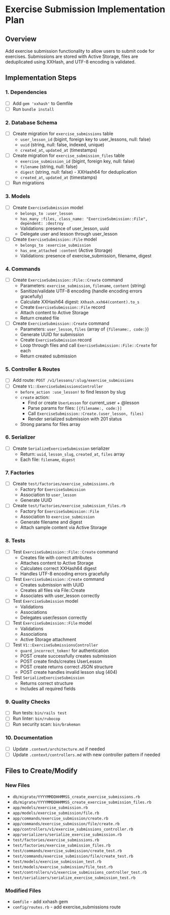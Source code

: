 # Exercise Submission Implementation Plan

## Overview
Add exercise submission functionality to allow users to submit code for exercises. Submissions are stored with Active Storage, files are deduplicated using XXHash, and UTF-8 encoding is validated.

## Implementation Steps

### 1. Dependencies
- [ ] Add `gem 'xxhash'` to Gemfile
- [ ] Run `bundle install`

### 2. Database Schema
- [ ] Create migration for `exercise_submissions` table
  - `user_lesson_id` (bigint, foreign key to user_lessons, null: false)
  - `uuid` (string, null: false, indexed, unique)
  - `created_at`, `updated_at` (timestamps)
- [ ] Create migration for `exercise_submission_files` table
  - `exercise_submission_id` (bigint, foreign key, null: false)
  - `filename` (string, null: false)
  - `digest` (string, null: false) - XXHash64 for deduplication
  - `created_at`, `updated_at` (timestamps)
- [ ] Run migrations

### 3. Models
- [ ] Create `ExerciseSubmission` model
  - `belongs_to :user_lesson`
  - `has_many :files, class_name: "ExerciseSubmission::File", dependent: :destroy`
  - Validations: presence of user_lesson, uuid
  - Delegate user and lesson through user_lesson
- [ ] Create `ExerciseSubmission::File` model
  - `belongs_to :exercise_submission`
  - `has_one_attached :content` (Active Storage)
  - Validations: presence of exercise_submission, filename, digest

### 4. Commands
- [ ] Create `ExerciseSubmission::File::Create` command
  - Parameters: `exercise_submission`, `filename`, `content` (string)
  - Sanitize/validate UTF-8 encoding (handle encoding errors gracefully)
  - Calculate XXHash64 digest: `XXhash.xxh64(content).to_s`
  - Create `ExerciseSubmission::File` record
  - Attach content to Active Storage
  - Return created file
- [ ] Create `ExerciseSubmission::Create` command
  - Parameters: `user_lesson`, `files` (array of `{filename:, code:}`)
  - Generate UUID for submission
  - Create `ExerciseSubmission` record
  - Loop through files and call `ExerciseSubmission::File::Create` for each
  - Return created submission

### 5. Controller & Routes
- [ ] Add route: `POST /v1/lessons/:slug/exercise_submissions`
- [ ] Create `V1::ExerciseSubmissionsController`
  - `before_action :use_lesson!` to find lesson by slug
  - `create` action:
    - Find or create `UserLesson` for current_user + @lesson
    - Parse params for files: `[{filename:, code:}]`
    - Call `ExerciseSubmission::Create.(user_lesson, files)`
    - Render serialized submission with 201 status
  - Strong params for files array

### 6. Serializer
- [ ] Create `SerializeExerciseSubmission` serializer
  - Return: `uuid`, `lesson_slug`, `created_at`, `files` array
  - Each file: `filename`, `digest`

### 7. Factories
- [ ] Create `test/factories/exercise_submissions.rb`
  - Factory for `ExerciseSubmission`
  - Association to `user_lesson`
  - Generate UUID
- [ ] Create `test/factories/exercise_submission_files.rb`
  - Factory for `ExerciseSubmission::File`
  - Association to `exercise_submission`
  - Generate filename and digest
  - Attach sample content via Active Storage

### 8. Tests
- [ ] Test `ExerciseSubmission::File::Create` command
  - Creates file with correct attributes
  - Attaches content to Active Storage
  - Calculates correct XXHash64 digest
  - Handles UTF-8 encoding errors gracefully
- [ ] Test `ExerciseSubmission::Create` command
  - Creates submission with UUID
  - Creates all files via File::Create
  - Associates with user_lesson correctly
- [ ] Test `ExerciseSubmission` model
  - Validations
  - Associations
  - Delegates user/lesson correctly
- [ ] Test `ExerciseSubmission::File` model
  - Validations
  - Associations
  - Active Storage attachment
- [ ] Test `V1::ExerciseSubmissionsController`
  - `guard_incorrect_token!` for authentication
  - POST create successfully creates submission
  - POST create finds/creates UserLesson
  - POST create returns correct JSON structure
  - POST create handles invalid lesson slug (404)
- [ ] Test `SerializeExerciseSubmission`
  - Returns correct structure
  - Includes all required fields

### 9. Quality Checks
- [ ] Run tests: `bin/rails test`
- [ ] Run linter: `bin/rubocop`
- [ ] Run security scan: `bin/brakeman`

### 10. Documentation
- [ ] Update `.context/architecture.md` if needed
- [ ] Update `.context/controllers.md` with new controller pattern if needed

## Files to Create/Modify

### New Files
- `db/migrate/YYYYMMDDHHMMSS_create_exercise_submissions.rb`
- `db/migrate/YYYYMMDDHHMMSS_create_exercise_submission_files.rb`
- `app/models/exercise_submission.rb`
- `app/models/exercise_submission/file.rb`
- `app/commands/exercise_submission/create.rb`
- `app/commands/exercise_submission/file/create.rb`
- `app/controllers/v1/exercise_submissions_controller.rb`
- `app/serializers/serialize_exercise_submission.rb`
- `test/factories/exercise_submissions.rb`
- `test/factories/exercise_submission_files.rb`
- `test/commands/exercise_submission/create_test.rb`
- `test/commands/exercise_submission/file/create_test.rb`
- `test/models/exercise_submission_test.rb`
- `test/models/exercise_submission/file_test.rb`
- `test/controllers/v1/exercise_submissions_controller_test.rb`
- `test/serializers/serialize_exercise_submission_test.rb`

### Modified Files
- `Gemfile` - add xxhash gem
- `config/routes.rb` - add exercise_submissions route
